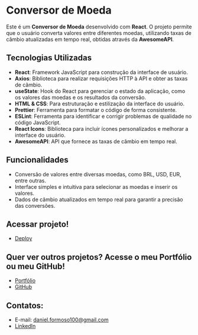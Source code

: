 # Conversor de Moeda

Este é um **Conversor de Moeda** desenvolvido com **React**. O projeto permite que o usuário converta valores entre diferentes moedas, utilizando taxas de câmbio atualizadas em tempo real, obtidas através da **AwesomeAPI**.

## Tecnologias Utilizadas

- **React**: Framework JavaScript para construção da interface de usuário.
- **Axios**: Biblioteca para realizar requisições HTTP à API e obter as taxas de câmbio.
- **useState**: Hook do React para gerenciar o estado da aplicação, como os valores das moedas e os resultados da conversão.
- **HTML & CSS**: Para estruturação e estilização da interface do usuário.
- **Prettier**: Ferramenta para formatar o código de forma consistente.
- **ESLint**: Ferramenta para identificar e corrigir problemas de qualidade no código JavaScript.
- **React Icons**: Biblioteca para incluir ícones personalizados e melhorar a interface do usuário.
- **AwesomeAPI**: API que fornece as taxas de câmbio em tempo real.

## Funcionalidades

- Conversão de valores entre diversas moedas, como BRL, USD, EUR, entre outras.
- Interface simples e intuitiva para selecionar as moedas e inserir os valores.
- Dados de câmbio atualizados em tempo real para garantir a precisão das conversões.

## Acessar projeto!
- [Deploy](https://conversor-moedas-two.vercel.app/)

## Quer ver outros projetos? Acesse o meu Portfólio ou meu GitHub!
- [Portfólio](https://meu-site-murex-chi.vercel.app/)
- [GitHub](https://github.com/Daniel-Formoso)  

## Contatos:
- E-mail: daniel.formoso100@gmail.com
- [LinkedIn](https://www.linkedin.com/in/danielformoso/)
